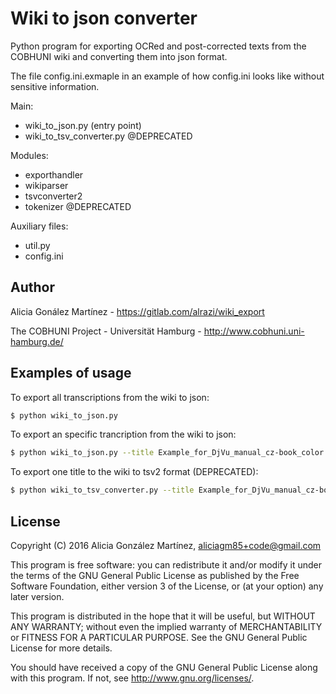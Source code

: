 # Wiki to json converter

Python program for exporting OCRed and post-corrected texts from the COBHUNI wiki and converting them into json format.

The file config.ini.exmaple in an example of how config.ini looks like without sensitive information.

Main:
  - wiki_to_json.py (entry point)
  - wiki_to_tsv_converter.py  @DEPRECATED

Modules:
  - exporthandler
  - wikiparser
  - tsvconverter2
  - tokenizer  @DEPRECATED

Auxiliary files:
  - util.py
  - config.ini

## Author

Alicia Gonález Martínez - https://gitlab.com/alrazi/wiki_export

The COBHUNI Project - Universität Hamburg - http://www.cobhuni.uni-hamburg.de/

## Examples of usage

To export all transcriptions from the wiki to json:

```sh
$ python wiki_to_json.py
```

To export an specific trancription from the wiki to json:

```sh
$ python wiki_to_json.py --title Example_for_DjVu_manual_cz-book_color.djvu
```

To export one title to the wiki to tsv2 format (DEPRECATED):

```sh
$ python wiki_to_tsv_converter.py --title Example_for_DjVu_manual_cz-book_color.djvu --outpath ../../data/prepared/
```

## License

Copyright (C) 2016  Alicia González Martínez, aliciagm85+code@gmail.com

This program is free software: you can redistribute it and/or modify
it under the terms of the GNU General Public License as published by
the Free Software Foundation, either version 3 of the License, or
(at your option) any later version.

This program is distributed in the hope that it will be useful,
but WITHOUT ANY WARRANTY; without even the implied warranty of
MERCHANTABILITY or FITNESS FOR A PARTICULAR PURPOSE.  See the
GNU General Public License for more details.

You should have received a copy of the GNU General Public License
along with this program.  If not, see <http://www.gnu.org/licenses/>.

